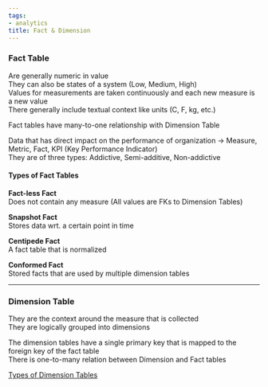 ```yaml
---
tags:
- analytics
title: Fact & Dimension
---
```


### Fact Table

Are generally numeric in value  
They can also be states of a system (Low, Medium, High)  
Values for measurements are taken continuously and each new measure is a new value  
There generally include textual context like units (C, F, kg, etc.)

Fact tables have many-to-one relationship with Dimension Table

Data that has direct impact on the performance of organization -> Measure, Metric, Fact, KPI (Key Performance Indicator)  
They are of three types: Addictive, Semi-additive, Non-addictive

#### Types of Fact Tables

**Fact-less Fact**  
Does not contain any measure (All values are FKs to Dimension Tables)

**Snapshot Fact**  
Stores data wrt. a certain point in time

**Centipede Fact**  
A fact table that is normalized

**Conformed Fact**  
Stored facts that are used by multiple dimension tables

---

### Dimension Table

They are the context around the measure that is collected  
They are logically grouped into dimensions

The dimension tables have a single primary key that is mapped to the foreign key of the fact table  
There is one-to-many relation between Dimension and Fact tables 

[Types of Dimension Tables](types-of-dimension-tables.md)
